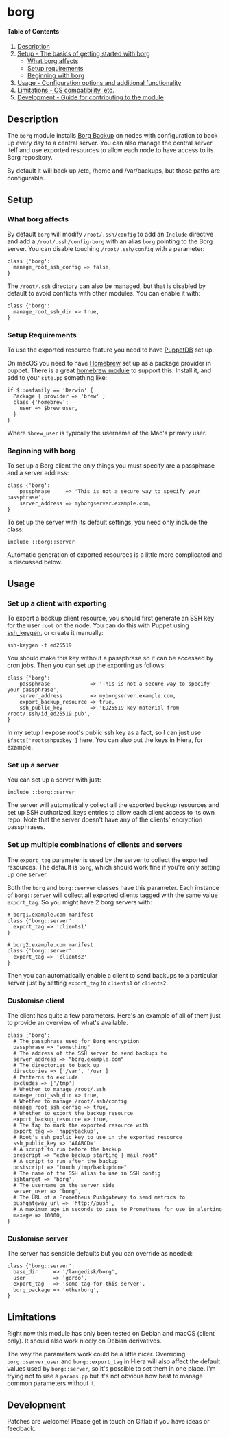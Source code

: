 # borg

#### Table of Contents

1. [Description](#description)
2. [Setup - The basics of getting started with borg](#setup)
    * [What borg affects](#what-borg-affects)
    * [Setup requirements](#setup-requirements)
    * [Beginning with borg](#beginning-with-borg)
3. [Usage - Configuration options and additional functionality](#usage)
4. [Limitations - OS compatibility, etc.](#limitations)
5. [Development - Guide for contributing to the module](#development)

## Description

The `borg` module installs [Borg Backup](https://www.borgbackup.org/) on nodes
with configuration to back up every day to a central server. You can also
manage the central server itelf and use exported resources to allow each node
to have access to its Borg repository.

By default it will back up /etc, /home and /var/backups, but those paths are
configurable.

## Setup

### What borg affects

By default `borg` will modify `/root/.ssh/config` to add an `Include` directive
and add a `/root/.ssh/config-borg` with an alias `borg` pointing to the Borg
server. You can disable touching `/root/.ssh/config` with a parameter:

```
class {'borg':
  manage_root_ssh_config => false,
}
```

The `/root/.ssh` directory can also be managed, but that is disabled by default to avoid conflicts with other modules. You can enable it with:

```
class {'borg':
  manage_root_ssh_dir => true,
}
```

### Setup Requirements

To use the exported resource feature you need to have
[PuppetDB](https://puppet.com/docs/puppetdb/latest/index.html) set up.

On macOS you need to have [Homebrew](https://brew.sh/) set up as a package
provider in puppet. There is a great [homebrew
module](https://forge.puppet.com/thekevjames/homebrew) to support this. Install
it, and add to your `site.pp` something like:

```
if $::osfamily == 'Darwin' {
  Package { provider => 'brew' }
  class {'homebrew':
    user => $brew_user,
  }
}
```

Where `$brew_user` is typically the username of the Mac's primary user.

### Beginning with borg

To set up a Borg client the only things you must specify are a passphrase and a
server address:

```
class {'borg':
    passphrase     => 'This is not a secure way to specify your passphrase',
    server_address => myborgserver.example.com,
}
```

To set up the server with its default settings, you need only include the class:

```
include ::borg::server
```

Automatic generation of exported resources is a little more complicated and is
discussed below.

## Usage

### Set up a client with exporting

To export a backup client resource, you should first generate an SSH key for
the user `root` on the node. You can do this with Puppet using
[ssh_keygen](https://forge.puppet.com/puppet/ssh_keygen), or create it manually:

```
ssh-keygen -t ed25519
```

You should make this key without a passphrase so it can be accessed by cron
jobs. Then you can set up the exporting as follows:

```
class {'borg':
    passphrase             => 'This is not a secure way to specify your passphrase',
    server_address         => myborgserver.example.com,
    export_backup_resource => true,
    ssh_public_key         => 'ED25519 key material from /root/.ssh/id_ed25519.pub',
}
```

In my setup I expose root's public ssh key as a fact, so I can just use
`$facts['rootsshpubkey']` here. You can also put the keys in Hiera, for example.

### Set up a server

You can set up a server with just:

```
include ::borg::server
```

The server will automatically collect all the exported backup resources and set
up SSH authorized_keys entries to allow each client access to its own repo.
Note that the server doesn't have any of the clients' encryption passphrases.

### Set up multiple combinations of clients and servers

The `export_tag` parameter is used by the server to collect the exported resources. The
default is `borg`, which should work fine if you're only setting up one server.

Both the `borg` and `borg::server` classes have this parameter.  Each instance
of `borg::server` will collect all exported clients tagged with the same value
`export_tag`. So you might have 2 borg servers with:

```
# borg1.example.com manifest
class {'borg::server':
  export_tag => 'clients1'
}
```

```
# borg2.example.com manifest
class {'borg::server':
  export_tag => 'clients2'
}
```

Then you can automatically enable a client to send backups to a particular server just by
setting `export_tag` to `clients1` or `clients2`.

### Customise client

The client has quite a few parameters. Here's an example of all of them just to
provide an overview of what's available.

```
class {'borg':
  # The passphrase used for Borg encryption
  passphrase => "something"
  # The address of the SSH server to send backups to
  server_address => "borg.example.com" 
  # The directories to back up
  directories => ['/var', '/usr']
  # Patterns to exclude
  excludes => ['/tmp']
  # Whether to manage /root/.ssh
  manage_root_ssh_dir => true,
  # Whether to manage /root/.ssh/config
  manage_root_ssh_config => true,
  # Whether to export the backup resource
  export_backup_resource => true,
  # The tag to mark the exported resource with
  export_tag => 'happybackup',
  # Root's ssh public key to use in the exported resource
  ssh_public_key => 'AAABCD='
  # A script to run before the backup
  prescript => "echo backup starting | mail root"
  # A script to run after the backup
  postscript => "touch /tmp/backupdone"
  # The name of the SSH alias to use in SSH config
  sshtarget => 'borg',
  # The username on the server side
  server_user => 'borg',
  # The URL of a Prometheus Pushgateway to send metrics to
  pushgateway_url => 'http://push',
  # A maximum age in seconds to pass to Prometheus for use in alerting
  maxage => 10000,
}
```

### Customise server

The server has sensible defaults but you can override as needed:

```
class {'borg::server':
  base_dir     => '/largedisk/borg',
  user         => 'gordo',
  export_tag   => 'some-tag-for-this-server',
  borg_package => 'otherborg',
}
```

## Limitations

Right now this module has only been tested on Debian and macOS (client only).
It should also work nicely on Debian derivatives.

The way the parameters work could be a little nicer. Overriding
`borg::server_user` and `borg::export_tag` in Hiera will also affect the
default values used by `borg::server`, so it's possible to set them in one
place. I'm trying not to use a `params.pp` but it's not obvious how best to
manage common parameters without it.

## Development

Patches are welcome! Please get in touch on Gitlab if you have ideas or feedback.
